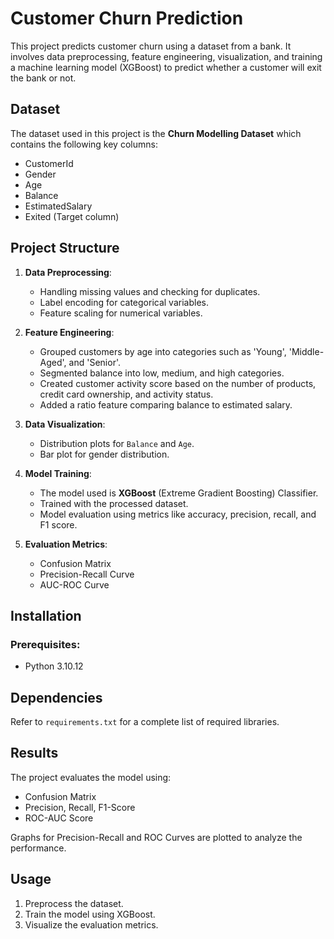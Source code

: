 # Customer Churn Prediction

This project predicts customer churn using a dataset from a bank. It involves data preprocessing, feature engineering, visualization, and training a machine learning model (XGBoost) to predict whether a customer will exit the bank or not.

## Dataset

The dataset used in this project is the **Churn Modelling Dataset** which contains the following key columns:
- CustomerId
- Gender
- Age
- Balance
- EstimatedSalary
- Exited (Target column)

## Project Structure

1. **Data Preprocessing**: 
   - Handling missing values and checking for duplicates.
   - Label encoding for categorical variables.
   - Feature scaling for numerical variables.

2. **Feature Engineering**:
   - Grouped customers by age into categories such as 'Young', 'Middle-Aged', and 'Senior'.
   - Segmented balance into low, medium, and high categories.
   - Created customer activity score based on the number of products, credit card ownership, and activity status.
   - Added a ratio feature comparing balance to estimated salary.

3. **Data Visualization**:
   - Distribution plots for `Balance` and `Age`.
   - Bar plot for gender distribution.

4. **Model Training**:
   - The model used is **XGBoost** (Extreme Gradient Boosting) Classifier.
   - Trained with the processed dataset.
   - Model evaluation using metrics like accuracy, precision, recall, and F1 score.

5. **Evaluation Metrics**:
   - Confusion Matrix
   - Precision-Recall Curve
   - AUC-ROC Curve

## Installation

### Prerequisites:
- Python 3.10.12

## Dependencies

Refer to `requirements.txt` for a complete list of required libraries.

## Results

The project evaluates the model using:
- Confusion Matrix
- Precision, Recall, F1-Score
- ROC-AUC Score

Graphs for Precision-Recall and ROC Curves are plotted to analyze the performance.

## Usage

1. Preprocess the dataset.
2. Train the model using XGBoost.
3. Visualize the evaluation metrics.
